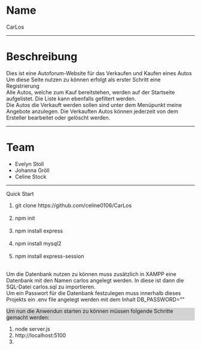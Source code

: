 <h1>Name</h1>
<p>CarLos</p>
<hr>
<h1>Beschreibung</h1>
<p> Dies ist eine Autoforum-Website für das Verkaufen und Kaufen eines Autos <br>
Um diese Seite nutzen zu können erfolgt als erster Schritt eine Registrierung <br>
Alle Autos, welche zum Kauf bereitstehen, werden auf der Startseite aufgelistet. Die Liste kann ebenfalls gefiltert werden. <br>
Die Autos die Verkauft werden sollen sind unter dem Menüpunkt meine Angebote anzulegen. Die Verkauften Autos können jederzeit von dem Ersteller bearbeitet oder gelöscht werden.</p>
<hr>
<h1>Team</h1>
<ul>
<li>Evelyn Stoll</li>
<li>Johanna Gröll</li>
<li>Celine Stock</li>
</ul>
<hr>
<hi>Quick Start</hi>
<p style="background-color: lightgrey;">
<ol>
<li>git clone https://github.com/celine0106/CarLos </li><br>
<li>npm init</li><br>
<li>npm install express</li><br>
<li>npm install mysql2</li><br>
<li>npm install express-session</li><br>
</ol>
</p>
<p>Um die Datenbank nutzen zu können muss zusätzlich in XAMPP eine Datenbank mit den Namen carlos angelegt werden. In diese ist dann die SQL-Datei carlos.sql zu importieren. <br>
Um ein Passwort für die Datenbank festzulegen muss innerhalb dieses Projekts ein .env file angelegt werden mit dem Inhalt DB_PASSWORD=""</p>
<p style="background-color: lightgrey;"> Um nun die Anwendun starten zu können müssen folgende Schritte gemacht werden:
<ol>
<li>node server.js</li>
<li>http://localhost:5100<li>
</ol>
</p>